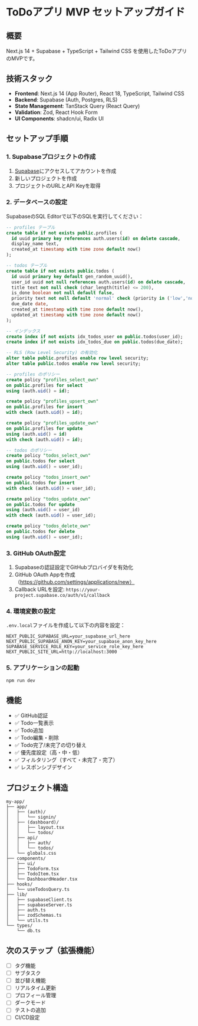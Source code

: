 # ToDoアプリ MVP セットアップガイド

## 概要
Next.js 14 + Supabase + TypeScript + Tailwind CSS を使用したToDoアプリのMVPです。

## 技術スタック
- **Frontend**: Next.js 14 (App Router), React 18, TypeScript, Tailwind CSS
- **Backend**: Supabase (Auth, Postgres, RLS)
- **State Management**: TanStack Query (React Query)
- **Validation**: Zod, React Hook Form
- **UI Components**: shadcn/ui, Radix UI

## セットアップ手順

### 1. Supabaseプロジェクトの作成
1. [Supabase](https://supabase.com)にアクセスしてアカウントを作成
2. 新しいプロジェクトを作成
3. プロジェクトのURLとAPI Keyを取得

### 2. データベースの設定
SupabaseのSQL Editorで以下のSQLを実行してください：

```sql
-- profiles テーブル
create table if not exists public.profiles (
  id uuid primary key references auth.users(id) on delete cascade,
  display_name text,
  created_at timestamp with time zone default now()
);

-- todos テーブル
create table if not exists public.todos (
  id uuid primary key default gen_random_uuid(),
  user_id uuid not null references auth.users(id) on delete cascade,
  title text not null check (char_length(title) <= 200),
  is_done boolean not null default false,
  priority text not null default 'normal' check (priority in ('low','normal','high')),
  due_date date,
  created_at timestamp with time zone default now(),
  updated_at timestamp with time zone default now()
);

-- インデックス
create index if not exists idx_todos_user on public.todos(user_id);
create index if not exists idx_todos_due on public.todos(due_date);

-- RLS (Row Level Security) の有効化
alter table public.profiles enable row level security;
alter table public.todos enable row level security;

-- profiles のポリシー
create policy "profiles_select_own"
on public.profiles for select
using (auth.uid() = id);

create policy "profiles_upsert_own"
on public.profiles for insert
with check (auth.uid() = id);

create policy "profiles_update_own"
on public.profiles for update
using (auth.uid() = id)
with check (auth.uid() = id);

-- todos のポリシー
create policy "todos_select_own"
on public.todos for select
using (auth.uid() = user_id);

create policy "todos_insert_own"
on public.todos for insert
with check (auth.uid() = user_id);

create policy "todos_update_own"
on public.todos for update
using (auth.uid() = user_id)
with check (auth.uid() = user_id);

create policy "todos_delete_own"
on public.todos for delete
using (auth.uid() = user_id);
```

### 3. GitHub OAuth設定
1. Supabaseの認証設定でGitHubプロバイダを有効化
2. GitHub OAuth Appを作成（https://github.com/settings/applications/new）
3. Callback URLを設定: `https://your-project.supabase.co/auth/v1/callback`

### 4. 環境変数の設定
`.env.local`ファイルを作成して以下の内容を設定：

```env
NEXT_PUBLIC_SUPABASE_URL=your_supabase_url_here
NEXT_PUBLIC_SUPABASE_ANON_KEY=your_supabase_anon_key_here
SUPABASE_SERVICE_ROLE_KEY=your_service_role_key_here
NEXT_PUBLIC_SITE_URL=http://localhost:3000
```

### 5. アプリケーションの起動
```bash
npm run dev
```

## 機能
- ✅ GitHub認証
- ✅ Todo一覧表示
- ✅ Todo追加
- ✅ Todo編集・削除
- ✅ Todo完了/未完了の切り替え
- ✅ 優先度設定（高・中・低）
- ✅ フィルタリング（すべて・未完了・完了）
- ✅ レスポンシブデザイン

## プロジェクト構造
```
my-app/
├── app/
│   ├── (auth)/
│   │   └── signin/
│   ├── (dashboard)/
│   │   ├── layout.tsx
│   │   └── todos/
│   ├── api/
│   │   ├── auth/
│   │   └── todos/
│   └── globals.css
├── components/
│   ├── ui/
│   ├── TodoForm.tsx
│   ├── TodoItem.tsx
│   └── DashboardHeader.tsx
├── hooks/
│   └── useTodosQuery.ts
├── lib/
│   ├── supabaseClient.ts
│   ├── supabaseServer.ts
│   ├── auth.ts
│   ├── zodSchemas.ts
│   └── utils.ts
└── types/
    └── db.ts
```

## 次のステップ（拡張機能）
- [ ] タグ機能
- [ ] サブタスク
- [ ] 並び替え機能
- [ ] リアルタイム更新
- [ ] プロフィール管理
- [ ] ダークモード
- [ ] テストの追加
- [ ] CI/CD設定
